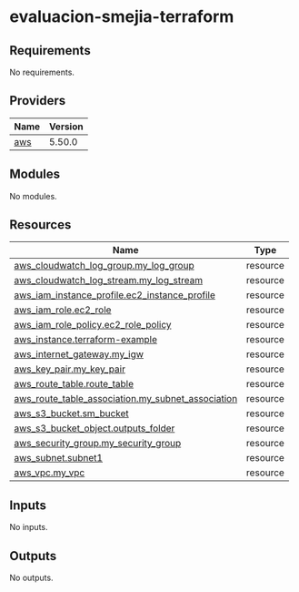 # evaluacion-smejia-terraform

<!-- BEGIN_TF_DOCS -->
## Requirements

No requirements.

## Providers

| Name | Version |
|------|---------|
| <a name="provider_aws"></a> [aws](#provider\_aws) | 5.50.0 |

## Modules

No modules.

## Resources

| Name | Type |
|------|------|
| [aws_cloudwatch_log_group.my_log_group](https://registry.terraform.io/providers/hashicorp/aws/latest/docs/resources/cloudwatch_log_group) | resource |
| [aws_cloudwatch_log_stream.my_log_stream](https://registry.terraform.io/providers/hashicorp/aws/latest/docs/resources/cloudwatch_log_stream) | resource |
| [aws_iam_instance_profile.ec2_instance_profile](https://registry.terraform.io/providers/hashicorp/aws/latest/docs/resources/iam_instance_profile) | resource |
| [aws_iam_role.ec2_role](https://registry.terraform.io/providers/hashicorp/aws/latest/docs/resources/iam_role) | resource |
| [aws_iam_role_policy.ec2_role_policy](https://registry.terraform.io/providers/hashicorp/aws/latest/docs/resources/iam_role_policy) | resource |
| [aws_instance.terraform-example](https://registry.terraform.io/providers/hashicorp/aws/latest/docs/resources/instance) | resource |
| [aws_internet_gateway.my_igw](https://registry.terraform.io/providers/hashicorp/aws/latest/docs/resources/internet_gateway) | resource |
| [aws_key_pair.my_key_pair](https://registry.terraform.io/providers/hashicorp/aws/latest/docs/resources/key_pair) | resource |
| [aws_route_table.route_table](https://registry.terraform.io/providers/hashicorp/aws/latest/docs/resources/route_table) | resource |
| [aws_route_table_association.my_subnet_association](https://registry.terraform.io/providers/hashicorp/aws/latest/docs/resources/route_table_association) | resource |
| [aws_s3_bucket.sm_bucket](https://registry.terraform.io/providers/hashicorp/aws/latest/docs/resources/s3_bucket) | resource |
| [aws_s3_bucket_object.outputs_folder](https://registry.terraform.io/providers/hashicorp/aws/latest/docs/resources/s3_bucket_object) | resource |
| [aws_security_group.my_security_group](https://registry.terraform.io/providers/hashicorp/aws/latest/docs/resources/security_group) | resource |
| [aws_subnet.subnet1](https://registry.terraform.io/providers/hashicorp/aws/latest/docs/resources/subnet) | resource |
| [aws_vpc.my_vpc](https://registry.terraform.io/providers/hashicorp/aws/latest/docs/resources/vpc) | resource |

## Inputs

No inputs.

## Outputs

No outputs.
<!-- END_TF_DOCS -->